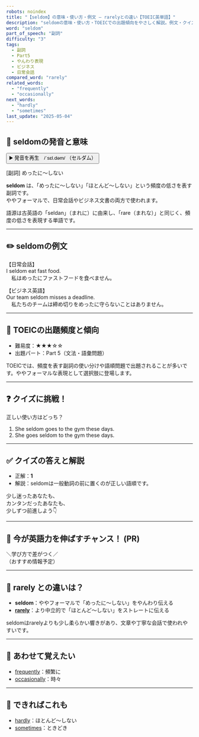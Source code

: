 ```yaml
---
robots: noindex
title: "【seldom】の意味・使い方・例文 ― rarelyとの違い【TOEIC英単語】"
description: "seldomの意味・使い方・TOEICでの出題傾向をやさしく解説。例文・クイズ付きでrarelyとの違いもわかりやすく学べます。"
word: "seldom"
part_of_speech: "副詞"
difficulty: "3"
tags:
  - 副詞
  - Part5
  - やんわり表現
  - ビジネス
  - 日常会話
compared_word: "rarely"
related_words:
  - "frequently"
  - "occasionally"
next_words:
  - "hardly"
  - "sometimes"
last_update: "2025-05-04"
---
```


## 🔰 seldomの発音と意味

<button class="play-audio" onclick="playTTS('seldom')">
  <span class="play-audio-main">
    ▶️ 発音を再生　/ˈsɛl.dəm/
  </span>
  <span class="play-audio-sub">
    （セルダム）
  </span>
</button>

[副詞] めったに～しない

**seldom** は、「めったに～しない」「ほとんど～しない」という頻度の低さを表す副詞です。  
ややフォーマルで、日常会話やビジネス文書の両方で使われます。

語源は古英語の「seldan」（まれに）に由来し、「rare（まれな）」と同じく、頻度の低さを表現する単語です。

---

## ✏️ seldomの例文

【日常会話】  
I seldom eat fast food.  
　私はめったにファストフードを食べません。

【ビジネス英語】  
Our team seldom misses a deadline.  
　私たちのチームは締め切りをめったに守らないことはありません。

---

## 🎯 TOEICの出題頻度と傾向

- 難易度：★★★☆☆
- 出題パート：Part 5（文法・語彙問題）

TOEICでは、頻度を表す副詞の使い分けや語順問題で出題されることが多いです。ややフォーマルな表現として選択肢に登場します。

---

## ❓ クイズに挑戦！

正しい使い方はどっち？

1. She seldom goes to the gym these days.  
2. She goes seldom to the gym these days.

---

## ✅ クイズの答えと解説

- 正解：**1**
- 解説：seldomは一般動詞の前に置くのが正しい語順です。

少し迷ったあなたも、  
カンタンだったあなたも、  
少しずつ前進しよう👇️

---

## 🚀 今が英語力を伸ばすチャンス！ (PR)

<div class="info-center">
＼学び方で差がつく／<br>  
（おすすめ情報予定）
</div>

---

## 🤔  rarely との違いは？

- **seldom**：ややフォーマルで「めったに～しない」をやんわり伝える
- **[rarely](/rarely)**：より中立的で「ほとんど～しない」をストレートに伝える

seldomはrarelyよりも少し柔らかい響きがあり、文章や丁寧な会話で使われやすいです。

---

## 🧩 あわせて覚えたい

- [frequently](/frequently)：頻繁に
- [occasionally](/occasionally)：時々

---

## 📖 できればこれも

- [hardly](/hardly)：ほとんど～しない
- [sometimes](/sometimes)：ときどき

<!-- cvid: aid05_bid15 -->
